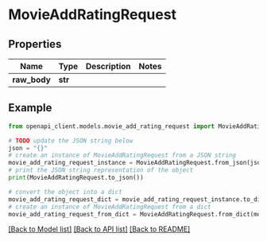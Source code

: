 # MovieAddRatingRequest


## Properties

Name | Type | Description | Notes
------------ | ------------- | ------------- | -------------
**raw_body** | **str** |  | 

## Example

```python
from openapi_client.models.movie_add_rating_request import MovieAddRatingRequest

# TODO update the JSON string below
json = "{}"
# create an instance of MovieAddRatingRequest from a JSON string
movie_add_rating_request_instance = MovieAddRatingRequest.from_json(json)
# print the JSON string representation of the object
print(MovieAddRatingRequest.to_json())

# convert the object into a dict
movie_add_rating_request_dict = movie_add_rating_request_instance.to_dict()
# create an instance of MovieAddRatingRequest from a dict
movie_add_rating_request_from_dict = MovieAddRatingRequest.from_dict(movie_add_rating_request_dict)
```
[[Back to Model list]](../README.md#documentation-for-models) [[Back to API list]](../README.md#documentation-for-api-endpoints) [[Back to README]](../README.md)


